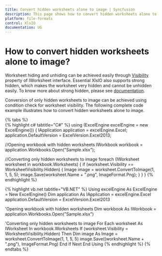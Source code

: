 ```yaml
---
title: Convert hidden worksheets alone to image | Syncfusion
description: This page shows how to convert hidden worksheets alone to image using the Syncfusion .NET Excel library (XlsIO).
platform: file-formats
control: XlsIO
documentation: UG
---
```


# How to convert hidden worksheets alone to image?

Worksheet hiding and unhiding can be achieved easily through [Visibility](https://help.syncfusion.com/cr/file-formats/Syncfusion.XlsIO.ITabSheet.html#Syncfusion_XlsIO_ITabSheet_Visibility) property of IWorksheet interface. Essential XlsIO also supports strong hidden, which makes the worksheet very hidden and cannot be unhidden easily. To know more about strong hidden, please see [documentation](https://www.syncfusion.com/kb/4878/how-to-set-worksheet-visibility-to-very-hidden).

Conversion of only hidden worksheets to image can be achieved using condition check for worksheet visibility. The following complete code example illustrates how to convert hidden worksheets alone to image.

{% tabs %}  
{% highlight c# tabtitle="C#" %}
using (ExcelEngine excelEngine = new ExcelEngine())
{
  IApplication application = excelEngine.Excel;
  application.DefaultVersion = ExcelVersion.Excel2013;

  //Opening workbook with hidden worksheets
  IWorkbook workbook = application.Workbooks.Open("Sample.xlsx");

  //Converting only hidden worksheets to image
  foreach (IWorksheet worksheet in workbook.Worksheets)
  {
    if (worksheet.Visibility == WorksheetVisibility.Hidden)
    {
      Image image = worksheet.ConvertToImage(1, 1, 5, 5);
      image.Save(worksheet.Name + ".png", ImageFormat.Png);
    }
  }
}
{% endhighlight %}

{% highlight vb.net tabtitle="VB.NET" %}
Using excelEngine As ExcelEngine = New ExcelEngine()
  Dim application As IApplication = excelEngine.Excel
  application.DefaultVersion = ExcelVersion.Excel2013

  'Opening workbook with hidden worksheets
  Dim workbook As IWorkbook = application.Workbooks.Open("Sample.xlsx")

  'Converting only hidden worksheets to image
  For Each worksheet As IWorksheet In workbook.Worksheets
    If (worksheet.Visibility = WorksheetVisibility.Hidden) Then
      Dim image As Image = worksheet.ConvertToImage(1, 1, 5, 5)
      image.Save((worksheet.Name + ".png"), ImageFormat.Png)
    End If
  Next
End Using
{% endhighlight %}
{% endtabs %}  

